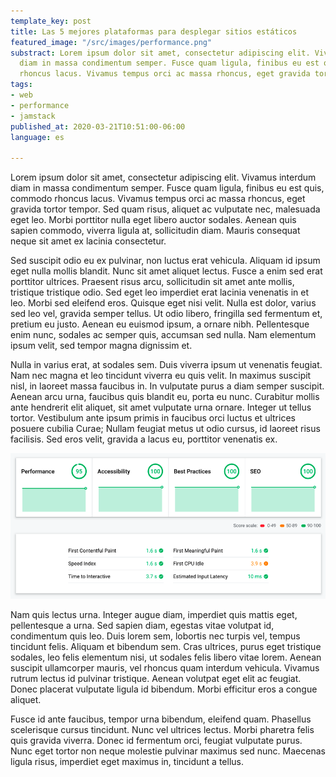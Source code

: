 ```yaml
---
template_key: post
title: Las 5 mejores plataformas para desplegar sitios estáticos
featured_image: "/src/images/performance.png"
substract: Lorem ipsum dolor sit amet, consectetur adipiscing elit. Vivamus interdum
  diam in massa condimentum semper. Fusce quam ligula, finibus eu est quis, commodo
  rhoncus lacus. Vivamus tempus orci ac massa rhoncus, eget gravida tortor tempor.
tags:
- web
- performance
- jamstack
published_at: 2020-03-21T10:51:00-06:00
language: es

---
```

Lorem ipsum dolor sit amet, consectetur adipiscing elit. Vivamus interdum diam in massa condimentum semper. Fusce quam ligula, finibus eu est quis, commodo rhoncus lacus. Vivamus tempus orci ac massa rhoncus, eget gravida tortor tempor. Sed quam risus, aliquet ac vulputate nec, malesuada eget leo. Morbi porttitor nulla eget libero auctor sodales. Aenean quis sapien commodo, viverra ligula at, sollicitudin diam. Mauris consequat neque sit amet ex lacinia consectetur.

Sed suscipit odio eu ex pulvinar, non luctus erat vehicula. Aliquam id ipsum eget nulla mollis blandit. Nunc sit amet aliquet lectus. Fusce a enim sed erat porttitor ultrices. Praesent risus arcu, sollicitudin sit amet ante mollis, tristique tristique odio. Sed eget leo imperdiet erat lacinia venenatis in et leo. Morbi sed eleifend eros. Quisque eget nisi velit. Nulla est dolor, varius sed leo vel, gravida semper tellus. Ut odio libero, fringilla sed fermentum et, pretium eu justo. Aenean eu euismod ipsum, a ornare nibh. Pellentesque enim nunc, sodales ac semper quis, accumsan sed nulla. Nam elementum ipsum velit, sed tempor magna dignissim et.

Nulla in varius erat, at sodales sem. Duis viverra ipsum ut venenatis feugiat. Nam nec magna et leo tincidunt viverra eu quis velit. In maximus suscipit nisl, in laoreet massa faucibus in. In vulputate purus a diam semper suscipit. Aenean arcu urna, faucibus quis blandit eu, porta eu nunc. Curabitur mollis ante hendrerit elit aliquet, sit amet vulputate urna ornare. Integer ut tellus tortor. Vestibulum ante ipsum primis in faucibus orci luctus et ultrices posuere cubilia Curae; Nullam feugiat metus ut odio cursus, id laoreet risus facilisis. Sed eros velit, gravida a lacus eu, porttitor venenatis ex.

![Resultado de la prueba de performance al sitio desplegado en Netlify](/src/images/performance.png "Prueba de Performance / Netlify")

Nam quis lectus urna. Integer augue diam, imperdiet quis mattis eget, pellentesque a urna. Sed sapien diam, egestas vitae volutpat id, condimentum quis leo. Duis lorem sem, lobortis nec turpis vel, tempus tincidunt felis. Aliquam et bibendum sem. Cras ultrices, purus eget tristique sodales, leo felis elementum nisi, ut sodales felis libero vitae lorem. Aenean suscipit ullamcorper mauris, vel rhoncus quam interdum vehicula. Vivamus rutrum lectus id pulvinar tristique. Aenean volutpat eget elit ac feugiat. Donec placerat vulputate ligula id bibendum. Morbi efficitur eros a congue aliquet.

Fusce id ante faucibus, tempor urna bibendum, eleifend quam. Phasellus scelerisque cursus tincidunt. Nunc vel ultrices lectus. Morbi pharetra felis quis gravida viverra. Donec id fermentum orci, feugiat vulputate purus. Nunc eget tortor non neque molestie pulvinar maximus sed nunc. Maecenas ligula risus, imperdiet eget maximus in, tincidunt a tellus.